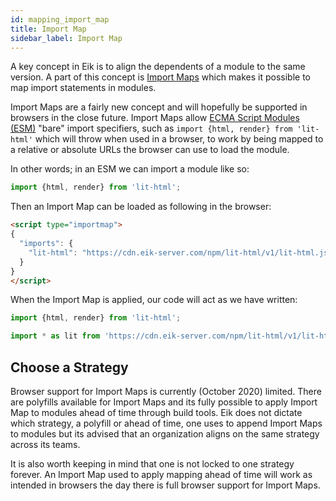 ```yaml
---
id: mapping_import_map
title: Import Map
sidebar_label: Import Map
---
```


A key concept in Eik is to align the dependents of a module to the same version. A part of this concept is [Import Maps](https://github.com/WICG/import-maps) which makes it possible to map import statements in modules.

Import Maps are a fairly new concept and will hopefully be supported in browsers in the close future. Import Maps allow [ECMA Script Modules (ESM)](https://developer.mozilla.org/en-US/docs/Web/JavaScript/Guide/Modules) "bare" import specifiers, such as `import {html, render} from 'lit-html'` which will throw when used in a browser, to work by being mapped to a relative or absolute URLs the browser can use to load the module.

In other words; in an ESM we can import a module like so:

```js
import {html, render} from 'lit-html';
```

Then an Import Map can be loaded as following in the browser:

```html
<script type="importmap">
{
  "imports": {
    "lit-html": "https://cdn.eik-server.com/npm/lit-html/v1/lit-html.js",
  }
}
</script>
```

When the Import Map is applied, our code will act as we have written:

```js
import {html, render} from 'lit-html';

import * as lit from 'https://cdn.eik-server.com/npm/lit-html/v1/lit-html.js'
```

## Choose a Strategy

Browser support for Import Maps is currently (October 2020) limited. There are polyfills available for Import Maps and its fully possible to apply Import Map to modules ahead of time through build tools. Eik does not dictate which strategy, a polyfill or ahead of time, one uses to append Import Maps to modules but its advised that an organization aligns on the same strategy across its teams.

It is also worth keeping in mind that one is not locked to one strategy forever. An Import Map used to apply mapping ahead of time will work as intended in browsers the day there is full browser support for Import Maps.
